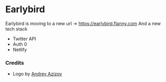 # Earlybird

Earlybird is moving to a new url -> https://earlybird.flanny.com
And a new tech stack
- Twitter API
- Auth 0
- Netlify

### Credits
- Logo by [Andrey Azizov](http://andreyazizov.com/)
